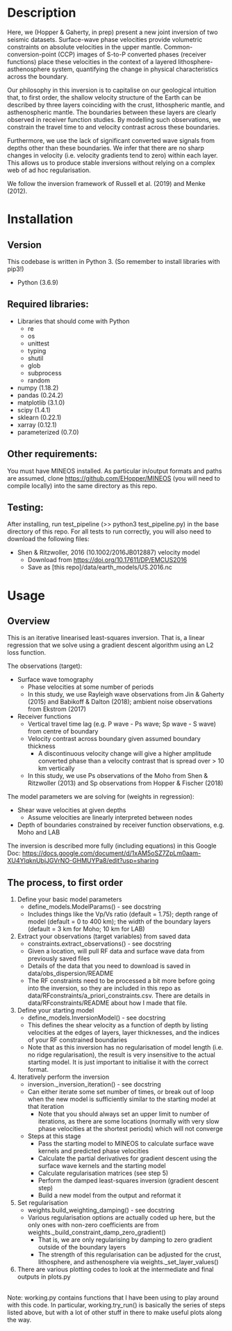# Description
Here, we (Hopper & Gaherty, in prep) present a new joint inversion of two seismic datasets. Surface-wave phase velocities provide volumetric constraints on absolute velocities in the upper mantle. Common-conversion-point  (CCP) images of S-to-P converted phases (receiver functions) place these velocities in the context of a layered lithosphere-asthenosphere system, quantifying the change in physical characteristics across the boundary.  

Our philosophy in this inversion is to capitalise on our geological intuition that, to first order, the shallow velocity structure of the Earth can be described by three layers coinciding with the crust, lithospheric mantle, and asthenospheric mantle. The boundaries between these layers are clearly observed in receiver function studies.  By modelling such observations, we constrain the travel time to and velocity contrast across these boundaries.

Furthermore, we use the lack of significant converted wave signals from depths other than these boundaries. We infer that there are no sharp changes in velocity (i.e. velocity gradients tend to zero) within each layer. This allows us to produce stable inversions without relying on a complex web of ad hoc regularisation.

We follow the inversion framework of Russell et al. (2019) and Menke (2012).

# Installation
## Version
This codebase is written in Python 3. (So remember to install libraries with pip3!)
- Python (3.6.9)

## Required libraries:
- Libraries that should come with Python
  - re
  - os
  - unittest
  - typing
  - shutil
  - glob
  - subprocess
  - random
- numpy (1.18.2)
- pandas (0.24.2)
- matplotlib (3.1.0)
- scipy (1.4.1)
- sklearn (0.22.1)
- xarray (0.12.1)
- parameterized (0.7.0)

## Other requirements:
You must have MINEOS installed.  As particular in/output formats and paths are assumed, clone https://github.com/EHopper/MINEOS (you will need to compile locally) into the same directory as this repo.

## Testing:
After installing, run test_pipeline (>> python3 test_pipeline.py) in the base directory of this repo.  For all tests to run correctly, you will also need to download the following files:
- Shen & Ritzwoller, 2016 (10.1002/2016JB012887) velocity model
  - Download from https://doi.org/10.17611/DP/EMCUS2016
  - Save as [this repo]/data/earth_models/US.2016.nc

# Usage
## Overview
This is an iterative linearised least-squares inversion.  That is, a linear regression that we solve using a gradient descent algorithm using an L2 loss function.

The observations (target):
- Surface wave tomography
  - Phase velocities at some number of periods
  - In this study, we use Rayleigh wave observations from Jin & Gaherty (2015) and Babikoff & Dalton (2018); ambient noise observations from Ekstrom (2017)
- Receiver functions
  - Vertical travel time lag (e.g. P wave - Ps wave; Sp wave - S wave) from centre of boundary
  - Velocity contrast across boundary given assumed boundary thickness
    - A discontinuous velocity change will give a higher amplitude converted phase than a velocity contrast that is spread over > 10 km vertically
  - In this study, we use Ps observations of the Moho from Shen & Ritzwoller (2013) and Sp observations from Hopper & Fischer (2018)

The model parameters we are solving for (weights in regression):
- Shear wave velocities at given depths
  - Assume velocities are linearly interpreted between nodes
- Depth of boundaries constrained by receiver function observations, e.g. Moho and LAB

The inversion is described more fully (including equations) in this Google Doc: https://docs.google.com/document/d/1xAM5oSZ7ZpLm0aam-XU4YlqknUbjJGVrNO-GHMUYPa8/edit?usp=sharing

## The process, to first order
1. Define your basic model parameters
   - define_models.ModelParams() - see docstring
   - Includes things like the Vp/Vs ratio (default = 1.75); depth range of model (default = 0 to 400 km); the width of the boundary layers (default = 3 km for Moho; 10 km for LAB)
2. Extract your observations (target variables) from saved data
   - constraints.extract_observations() - see docstring
   - Given a location, will pull RF data and surface wave data from previously saved files
   - Details of the data that you need to download is saved in data/obs_dispersion/README
   - The RF constraints need to be processed a bit more before going into the inversion, so they are included in this repo as data/RFconstraints/a_priori_constraints.csv.  There are details in data/RFconstraints/README about how I made that file.
3. Define your starting model
   - define_models.InversionModel() - see docstring
   - This defines the shear velocity as a function of depth by listing velocities at the edges of layers, layer thicknesses, and the indices of your RF constrained boundaries
   - Note that as this inversion has no regularisation of model length (i.e. no ridge regularisation), the result is very insensitive to the actual starting model. It is just important to initialise it with the correct format.
4. Iteratively perform the inversion
   - inversion.\_inversion_iteration() - see docstring
   - Can either iterate some set number of times, or break out of loop when the new model is sufficiently similar to the starting model at that iteration
     - Note that you should always set an upper limit to number of iterations, as there are some locations (normally with very slow phase velocities at the shortest periods) which will not converge
   - Steps at this stage
     - Pass the starting model to MINEOS to calculate surface wave kernels and predicted phase velocities
     - Calculate the partial derivatives for gradient descent using the surface wave kernels and the starting model
     - Calculate regularisation matrices (see step 5)
     - Perform the damped least-squares inversion (gradient descent step)
     - Build a new model from the output and reformat it
5. Set regularisation
   - weights.build_weighting_damping() - see docstring
   - Various regularisation options are actually coded up here, but the only ones with non-zero coefficients are from weights.\_build_constraint_damp_zero_gradient()
     - That is, we are only regularising by damping to zero gradient outside of the boundary layers
     - The strength of this regularisation can be adjusted for the crust, lithosphere, and asthenosphere via weights.\_set_layer_values()
6. There are various plotting codes to look at the intermediate and final outputs in plots.py

\
Note: working.py contains functions that I have been using to play around with this code.  In particular, working.try_run() is basically the series of steps listed above, but with a lot of other stuff in there to make useful plots along the way.
